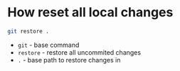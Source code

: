 # How reset all local changes

```bash
git restore .
```

- `git` - base command
- `restore` - restore all uncommited changes
- `.` - base path to restore changes in


